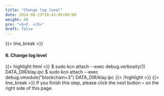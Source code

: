 ```yaml
---
title: "Change log level"
date: 2024-08-13T10:43:05+09:00
weight: 60
pre: "<b>F. </b>"
draft: false
---
```

{{< line_break >}}
#### 6. Change log level
{{< highlight html >}}
$ sudo kcn attach --exec debug.verbosity(1) DATA_DIR/klay.ipc
$ sudo kcn attach --exec debug.vmodule("blockchain=3") DATA_DIR/klay.ipc
{{< /highlight >}}
{{< line_break >}}
If you finish this step, please click the next button ```>``` on the right side of this page.